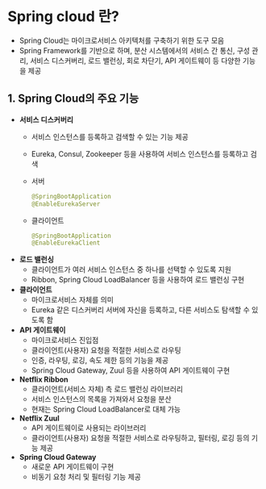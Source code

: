 # Spring cloud 란?
- Spring Cloud는 마이크로서비스 아키텍처를 구축하기 위한 도구 모음
- Spring Framework를 기반으로 하며, 분산 시스템에서의 서비스 간 통신, 구성 관리, 서비스 디스커버리, 로드 밸런싱, 회로 차단기, API 게이트웨이 등 다양한 기능을 제공

## 1. Spring Cloud의 주요 기능
- **서비스 디스커버리**
    - 서비스 인스턴스를 등록하고 검색할 수 있는 기능 제공
    - Eureka, Consul, Zookeeper 등을 사용하여 서비스 인스턴스를 등록하고 검색
    - 서버
        ```java
        @SpringBootApplication
        @EnableEurekaServer
        ```
        
    - 클라이언트
        ```java
        @SpringBootApplication
        @EnableEurekaClient
        ```
- **로드 밸런싱**
    - 클라이언트가 여러 서비스 인스턴스 중 하나를 선택할 수 있도록 지원
    - Ribbon, Spring Cloud LoadBalancer 등을 사용하여 로드 밸런싱 구현
- **클라이언트**
    - 마이크로서비스 자체를 의미
    - Eureka 같은 디스커버리 서버에 자신을 등록하고, 다른 서비스도 탐색할 수 있도록 함
- **API 게이트웨이**
    - 마이크로서비스 진입점
    - 클라이언트(사용자) 요청을 적절한 서비스로 라우팅
    - 인증, 라우팅, 로깅, 속도 제한 등의 기능을 제공
    - Spring Cloud Gateway, Zuul 등을 사용하여 API 게이트웨이 구현
- **Netflix Ribbon**
    - 클라이언트(서비스 자체) 측 로드 밸런싱 라이브러리
    - 서비스 인스턴스의 목록을 가져와서 요청을 분산
    - 현재는 Spring Cloud LoadBalancer로 대체 가능
- **Netflix Zuul**
    - API 게이트웨이로 사용되는 라이브러리
    - 클라이언트(사용자) 요청을 적절한 서비스로 라우팅하고, 필터링, 로깅 등의 기능 제공
- **Spring Cloud Gateway**
    - 새로운 API 게이트웨이 구현
    - 비동기 요청 처리 및 필터링 기능 제공